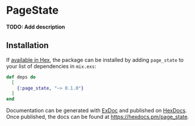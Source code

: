 # PageState

**TODO: Add description**

## Installation

If [available in Hex](https://hex.pm/docs/publish), the package can be installed
by adding `page_state` to your list of dependencies in `mix.exs`:

```elixir
def deps do
  [
    {:page_state, "~> 0.1.0"}
  ]
end
```

Documentation can be generated with [ExDoc](https://github.com/elixir-lang/ex_doc)
and published on [HexDocs](https://hexdocs.pm). Once published, the docs can
be found at <https://hexdocs.pm/page_state>.

